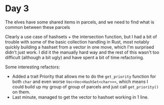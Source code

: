 # Day 3

The elves have some shared items in parcels, and we need to find what is common
between these parcels

Clearly a use case of hashsets + the intersection function, but I had a bit of
trouble with some of the basic collection handling in Rust, most notably quickly
building a hashset from a vector in one move, which I'm surprised didn't just
work. I did it the manually hard way and the rest of this wasn't too difficult
(although a bit ugly) and have spent a bit of time refactoring.

Some interesting refactors:
- Added a trait Priority that allows me to do the `get_priority` function for
  both `char` and even worse `Vec<Vec<HashSet<char>>>`, which means I could
  build up my group of group of parcels and just call `get_priority()` on them.
- Last minute, managed to get the vector to hashset working in 1 line.

